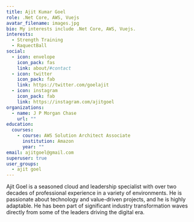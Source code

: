 ```yaml
---
title: Ajit Kumar Goel
role: .Net Core, AWS, Vuejs
avatar_filename: images.jpg
bio: My interests include .Net Core, AWS, Vuejs.
interests:
  - Strength Training
  - RaquectBall
social:
  - icon: envelope
    icon_pack: fas
    link: about/#contact
  - icon: twitter
    icon_pack: fab
    link: https://twitter.com/goelajit
  - icon: instagram
    icon_pack: fab
    link: https://instagram.com/ajitgoel
organizations:
  - name: J P Morgan Chase
    url: ""
education:
  courses:
    - course: AWS Solution Architect Associate
      institution: Amazon
      year: ""
email: ajitgoel@gmail.com
superuser: true
user_groups:
  - ajit goel
---
```

Ajit Goel is a seasoned cloud and leadership specialist with over two decades of professional experience in a variety of environments. He is passionate about technology and value-driven projects, and he is highly adaptable. He has been part of significant industry transformation waves directly from some of the leaders driving the digital era.